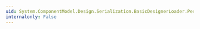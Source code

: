 ```yaml
---
uid: System.ComponentModel.Design.Serialization.BasicDesignerLoader.PerformLoad(System.ComponentModel.Design.Serialization.IDesignerSerializationManager)
internalonly: False
---
```

